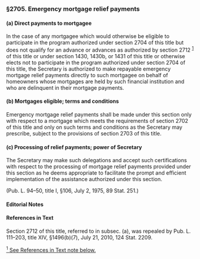 ### §2705. Emergency mortgage relief payments ###

#### (a) Direct payments to mortgagee ####

In the case of any mortgagee which would otherwise be eligible to participate in the program authorized under section 2704 of this title but does not qualify for an advance or advances as authorized by section 2712 <sup><a href="#2705_1_target" name="2705_1">1</a></sup> of this title or under section 1430, 1430b, or 1431 of this title or otherwise elects not to participate in the program authorized under section 2704 of this title, the Secretary is authorized to make repayable emergency mortgage relief payments directly to such mortgagee on behalf of homeowners whose mortgages are held by such financial institution and who are delinquent in their mortgage payments.

#### (b) Mortgages eligible; terms and conditions ####

Emergency mortgage relief payments shall be made under this section only with respect to a mortgage which meets the requirements of section 2702 of this title and only on such terms and conditions as the Secretary may prescribe, subject to the provisions of section 2703 of this title.

#### (c) Processing of relief payments; power of Secretary ####

The Secretary may make such delegations and accept such certifications with respect to the processing of mortgage relief payments provided under this section as he deems appropriate to facilitate the prompt and efficient implementation of the assistance authorized under this section.

(Pub. L. 94–50, title I, §106, July 2, 1975, 89 Stat. 251.)

#### **Editorial Notes** ####

#### References in Text ####

Section 2712 of this title, referred to in subsec. (a), was repealed by Pub. L. 111–203, title XIV, §1496(b)(7), July 21, 2010, 124 Stat. 2209.

[<sup>1</sup> See References in Text note below.](#2705_1)